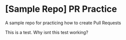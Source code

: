 # [Sample Repo] PR Practice
A sample repo for practicing how to create Pull Requests

This is a test. 
Why isnt this test working? 